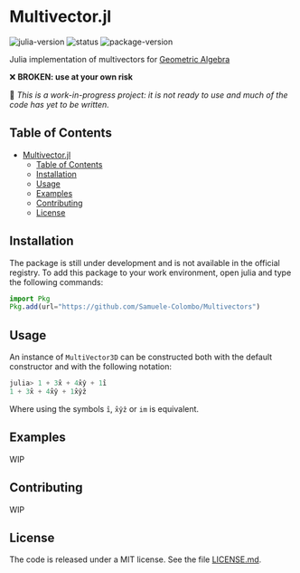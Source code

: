 # Multivector.jl

![julia-version][julia-version] ![status][status] ![package-version][package-version]

[julia-version]: https://img.shields.io/badge/julia_version-v1.6-9558B2?style=flat&logo=julia
[status]: https://img.shields.io/badge/project_status-🚧_work--in--progress-ba8a11?style=flat
[package-version]: https://img.shields.io/badge/package_version-0.1-blue?style=flat

Julia implementation of multivectors for [Geometric Algebra](https://en.wikipedia.org/wiki/Geometric_algebra)

❌ **BROKEN: use at your own risk**

🚧 _This is a work-in-progress project: it is not ready to use and much of the code has yet to be written._

## Table of Contents

- [Multivector.jl](#multivectorjl)
  - [Table of Contents](#table-of-contents)
  - [Installation](#installation)
  - [Usage](#usage)
  - [Examples](#examples)
  - [Contributing](#contributing)
  - [License](#license)

## Installation

The package is still under development and is not available in the official registry. To add this package to your work environment, open julia and type the following commands:

```julia
import Pkg
Pkg.add(url="https://github.com/Samuele-Colombo/Multivectors")
```

## Usage

An instance of `MultiVector3D` can be constructed both with the default constructor and with the following notation:
```julia
julia> 1 + 3x̂ + 4x̂ŷ + 1ı̂
1 + 3x̂ + 4x̂ŷ + 1x̂ŷẑ
```
Where using the symbols `ı̂`, `x̂ŷẑ` or `im` is equivalent.

## Examples

WIP

## Contributing

WIP

## License

The code is released under a MIT license. See the file [LICENSE.md](./LICENSE.md).
